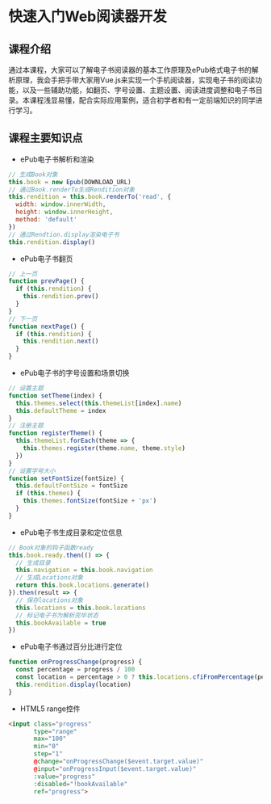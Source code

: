 # 快速入门Web阅读器开发



## 课程介绍

通过本课程，大家可以了解电子书阅读器的基本工作原理及ePub格式电子书的解析原理，我会手把手带大家用Vue.js来实现一个手机阅读器，实现电子书的阅读功能，以及一些辅助功能，如翻页、字号设置、主题设置、阅读进度调整和电子书目录。本课程浅显易懂，配合实际应用案例，适合初学者和有一定前端知识的同学进行学习。

## 课程主要知识点

- ePub电子书解析和渲染
```javascript
// 生成Book对象
this.book = new Epub(DOWNLOAD_URL)
// 通过Book.renderTo生成Rendition对象
this.rendition = this.book.renderTo('read', {
  width: window.innerWidth,
  height: window.innerHeight,
  method: 'default'
})
// 通过Rendtion.display渲染电子书
this.rendition.display()
```

- ePub电子书翻页
```javascript
// 上一页
function prevPage() {
  if (this.rendition) {
    this.rendition.prev()
  }
}
// 下一页
function nextPage() {
  if (this.rendition) {
    this.rendition.next()
  }
}
```

- ePub电子书的字号设置和场景切换
```javascript
// 设置主题
function setTheme(index) {
  this.themes.select(this.themeList[index].name)
  this.defaultTheme = index
}
// 注册主题
function registerTheme() {
  this.themeList.forEach(theme => {
    this.themes.register(theme.name, theme.style)
  })
}
// 设置字号大小
function setFontSize(fontSize) {
  this.defaultFontSize = fontSize
  if (this.themes) {
    this.themes.fontSize(fontSize + 'px')
  }
}
```

- ePub电子书生成目录和定位信息
```javascript
// Book对象的钩子函数ready
this.book.ready.then(() => {
  // 生成目录
  this.navigation = this.book.navigation
  // 生成Locations对象
  return this.book.locations.generate()
}).then(result => {
  // 保存locations对象
  this.locations = this.book.locations
  // 标记电子书为解析完毕状态
  this.bookAvailable = true
})
```

- ePub电子书通过百分比进行定位
```javascript
function onProgressChange(progress) {
  const percentage = progress / 100
  const location = percentage > 0 ? this.locations.cfiFromPercentage(percentage) : 0
  this.rendition.display(location)
}
```

- HTML5 range控件
```html
<input class="progress" 
       type="range"
       max="100"
       min="0"
       step="1"
       @change="onProgressChange($event.target.value)" 
       @input="onProgressInput($event.target.value)"
       :value="progress"
       :disabled="!bookAvailable"
       ref="progress">
```
